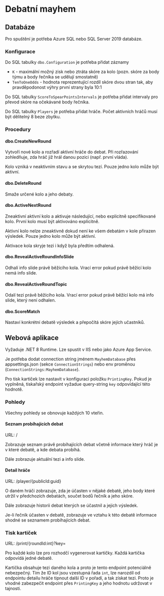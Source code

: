 # Debatní mayhem

## Databáze

Pro spuštění je potřeba Azure SQL nebo SQL Server 2019 databáze.

### Konfigurace

Do SQL tabulky `dbo.Configuration` je potřeba přidat záznamy
- `K` - maximální možný zisk nebo ztráta skóre za kolo (pozn. skóre za body týmu a body řečníka se udělují smostatně)
- `TenToOneOdds` - hodnota reprezentující rozdíl skóre dvou stran tak, aby pravděpodonost výhry první strany byla 10:1

Do SQL tabulky `ScoreToSpearPointsIntervals` je potřeba přidat intervaly pro převod skóre na očekávané body řečníka.

Do SQL tabulky `Players` je potřeba přidat hráče. Počet aktivních hráčů musí být dělitelný 8 beze zbytku.

### Procedury

#### dbo.CreateNewRound

Vytvoří nové kolo a rozřadí aktivní hráče do debat. Při rozřazování zohledňuje, zda hráč již hrál danou pozici (např. první vláda). 

Kolo vzniká v neaktivním stavu a se skrytou tezí. Pouze jedno kolo může být aktivní.

#### dbo.DeleteRound

Smaže určené kolo a jeho debaty.

#### dbo.ActiveNextRound

Zneaktivní aktivní kolo a aktivuje následující, nebo explicitně specifikované kolo. První kolo musí být aktivováno explicitně.

Aktivní kolo nelze zneaktivně dokud není ke všem debatám v kole přirazen výsledek. Pouze jedno kolo může být aktivní.

Aktivace kola skryje tezi i když byla předtím odhalená.

#### dbo.RevealActiveRoundInfoSlide

Odhalí info slide právě běžícího kola. Vrací error pokud právě běžící kolo nemá info slide.

#### dbo.RevealActiveRoundTopic

Odalí tezi právě běžícího kola. Vrací error pokud právě běžící kolo má info slide, který není odhalen.

#### dbo.ScoreMatch

Nastaví konkrétní debatě výsledek a přepočítá skóre jejích učastníků.

## Webová aplikace

Vyžaduje .NET 8 Runtime. Lze spustit v IIS nebo jako Azure App Service.

Je potřeba dodat connection string jménem `MayhemDatabase` přes appsettings.json (sekce `ConnectionStrings`) nebo env proměnou (`ConnectionStrings:MayhemDatabase`).

Pro tisk kartiček lze nastavit v konfiguraci položku `PrintingKey`. Pokud je vyplněná, tiskařský endpoint vyžadue query-string `key` odpovídající této hodnotě.

### Pohledy

Všechny pohledy se obnovuje každých 10 vteřin.

#### Seznam probíhajících debat

URL: /

Zobrazuje seznam právě probíhajících debat včetně informace který hráč je v které debatě, a kde debata probíhá.

Dále zobrazuje aktuální tezi a info slide.

#### Detail hráče

URL: /player/{publicId:guid}

O daném hráči zobrazuje, zda je účasten v nějaké debatě, jeho body které utržil v předchozích debatách, součet bodů řečník a jeho skóre.

Dále zobrazuje historii debat kterých se účastnil a jejich výsledek.

Je-li řečník účasten v debatě, zobrazuje ve vztahu k této debatě informace shodné se seznamem probíhajících debat.

### Tisk kartiček

URL: /print/{roundId:int}?key=

Pro každé kolo lze pro rozhodčí vygenerovat kartičky. Každá kartička odpovídá jedné debatě.

Kartička obsahuje tezi daného kola a proto je tento endpoint potenciálně nebezpečný.
Tím že ID kol jsou vzestupná řada `int`, lze narozdíl od endpointu detailu hráče tipnout další ID v pořadí, a tak získat tezi.
Proto je vhodné zabezpečit endpoint přes `PrintingKey` a jeho hodnotu udržovat v tajnosti.
